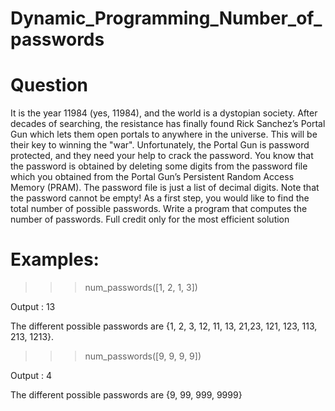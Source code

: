 # Dynamic_Programming_Number_of_passwords

# Question
It is the year 11984 (yes, 11984), and the world is a dystopian society.
After decades of searching, the resistance has finally found Rick Sanchez’s Portal Gun which
lets them open portals to anywhere in the universe. This will be their key to winning the "war".
Unfortunately, the Portal Gun is password protected, and they need your help to crack the password.
You know that the password is obtained by deleting some digits from the password file which
you obtained from the Portal Gun’s Persistent Random Access Memory (PRAM). The password
file is just a list of decimal digits. Note that the password cannot be empty!
As a first step, you would like to find the total number of possible passwords. Write a program
that computes the number of passwords.
Full credit only for the most efficient solution

# Examples:

>>> num_passwords([1, 2, 1, 3])

Output : 13

The different possible passwords are {1, 2, 3, 12, 11, 13, 21,23, 121, 123, 113, 213, 1213}.

>>> num_passwords([9, 9, 9, 9])

Output : 4

The different possible passwords are {9, 99, 999, 9999}
